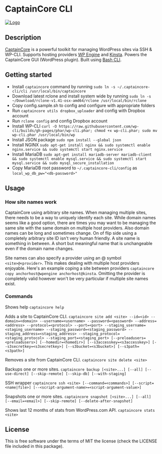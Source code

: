 # CaptainCore CLI
[![Logo](https://captaincore.io/wp-content/uploads/2018/02/main-web-icons-captain.png)](https://captaincore.io)

## Description
[CaptainCore](https://captaincore.io) is a powerful toolkit for managing WordPress sites via SSH & WP-CLI. Supports hosting providers [WP Engine](https://wpengine.com/) and [Kinsta](https://kinsta.com/). Powers the CaptainCore GUI (WordPress plugin). Built using [Bash CLI](https://github.com/SierraSoftworks/bash-cli).

## Getting started

- Install `captaincore` command by running `sudo ln -s ~/.captaincore-cli/cli /usr/local/bin/captaincore`
- Download latest rclone and install system wide by running `sudo ln -s ~/Download/rclone-v1.41-osx-amd64/rclone /usr/local/bin/rclone`
- Copy config.sample.sh to config and configure with appropriate folders
- Run `captaincore utils dropbox_uploader` and config with Dropbox account
- Run `rclone config` and config Dropbox account
- Install WP-CLI `curl -O https://raw.githubusercontent.com/wp-cli/builds/gh-pages/phar/wp-cli.phar; chmod +x wp-cli.phar; sudo mv wp-cli.phar /usr/local/bin/wp`
- Install JSON package `sudo npm install --global json`
- Install NGINX `sudo apt-get install nginx && sudo systemctl enable nginx.service && sudo systemctl start nginx.service`
- Install MariaDB `sudo apt-get install mariadb-server mariadb-client && sudo systemctl enable mysql.service && sudo systemctl start mysql.service && sudo mysql_secure_installation`
- Copy MariaDB root password to `~/.captaincore-cli/config` as `local_wp_db_pw="<db-password>"`


## Usage

### How site names work

CaptainCore using arbitrary site names. When managing multiple sites, there needs to be a way to uniquely identify each site. While domain names seems like a good option, there are times you may want to be managing the same site with the same domain on multiple host providers. Also domain names can be long and sometimes change. On of flip side using a completely arbitrary site ID isn't very human friendly. A site name is something in between. A short but meaningful name that is unchangeable even if the domain name changes.

Site names can also specify a provider using an @ symbol `<site>@<provider>`. This makes dealing with multiple host providers enjoyable. Here's an example coping a site between providers `captaincore copy anchorhost@wpengine anchorhost@kinsta`. Omitting the provider is completely valid however won't be very particular if multiple site names exist.

### Commands

Shows help
`captaincore help`

Adds a site to CaptainCore CLI.
`captaincore site add <site> --id=<id> --domain=<domain> --username=<username> --password=<password> --address=<address> --protocol=<protocol> --port=<port> --staging_username=<staging_username> --staging_password=<staging_password> --staging_address=<staging_address> --staging_protocol=<staging_protocol> --staging_port=<staging_port> [--preloadusers=<preloadusers>] [--homedir=<homedir>] [--s3accesskey=<s3accesskey>] [--s3secretkey=<s3secretkey>] [--s3bucket=<s3bucket>] [--s3path=<s3path>]`

Removes a site from CaptainCore CLI.
`captaincore site delete <site>`

Backups one or more sites.
`captaincore backup [<site>...] [--all] [--use-direct] [--skip-remote] [--skip-db] [--with-staging]`

SSH wrapper
`captaincore ssh <site> [--command=<commands>] [--script=<name|file>] [--<script-argument-name>=<script-argument-value>]`

Snapshots one or more sites.
`captaincore snapshot [<site>...] [--all] [--email=<email>] [--skip-remote] [--delete-after-snapshot]`

Shows last 12 months of stats from WordPress.com API.
`captaincore stats <site>`

## License
This is free software under the terms of MIT the license (check the LICENSE file included in this package).
